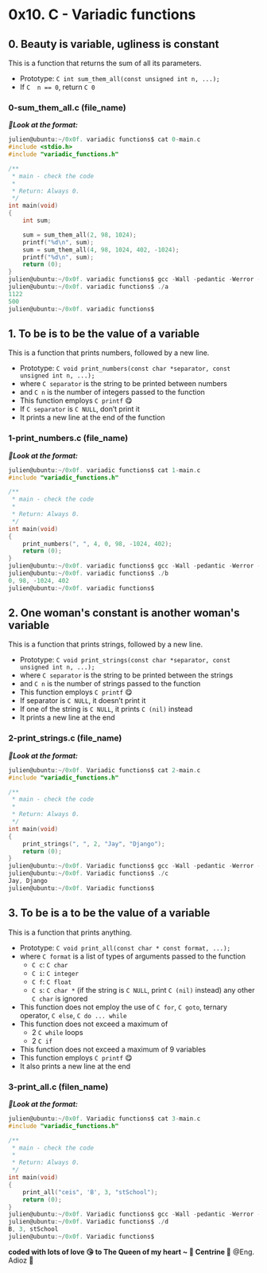 # 0x10. C - Variadic functions

## 0. Beauty is variable, ugliness is constant

This is a function that returns the sum of all its parameters.

* Prototype: ```C int sum_them_all(const unsigned int n, ...);```
* If ```C  n == 0```, return ```C 0```

### 0-sum_them_all.c (file_name)

***🧐Look at the format:***

```C
julien@ubuntu:~/0x0f. variadic functions$ cat 0-main.c
#include <stdio.h>
#include "variadic_functions.h"

/**
 * main - check the code
 *
 * Return: Always 0.
 */
int main(void)
{
    int sum;

    sum = sum_them_all(2, 98, 1024);
    printf("%d\n", sum);
    sum = sum_them_all(4, 98, 1024, 402, -1024);
    printf("%d\n", sum);    
    return (0);
}
julien@ubuntu:~/0x0f. variadic functions$ gcc -Wall -pedantic -Werror -Wextra -std=gnu89 0-main.c 0-sum_them_all.c -o a
julien@ubuntu:~/0x0f. variadic functions$ ./a
1122
500
julien@ubuntu:~/0x0f. variadic functions$
```

## 1. To be is to be the value of a variable

This is a function that prints numbers, followed by a new line.

* Prototype: ```C void print_numbers(const char *separator, const unsigned int n, ...);```
* where ```C separator``` is the string to be printed between numbers
* and ```C n``` is the number of integers passed to the function
* This function employs ```C printf``` 😋
* If ```C separator``` is ```C NULL```, don’t print it
* It prints a new line at the end of the function

### 1-print_numbers.c (file_name)

***🧐Look at the format:***

```C
julien@ubuntu:~/0x0f. variadic functions$ cat 1-main.c
#include "variadic_functions.h"

/**
 * main - check the code
 *
 * Return: Always 0.
 */
int main(void)
{
    print_numbers(", ", 4, 0, 98, -1024, 402);
    return (0);
}
julien@ubuntu:~/0x0f. variadic functions$ gcc -Wall -pedantic -Werror -Wextra -std=gnu89 1-main.c 1-print_numbers.c -o b
julien@ubuntu:~/0x0f. variadic functions$ ./b
0, 98, -1024, 402
julien@ubuntu:~/0x0f. variadic functions$ 
```

## 2. One woman's constant is another woman's variable

This is a function that prints strings, followed by a new line.

* Prototype: ```C void print_strings(const char *separator, const unsigned int n, ...);```
* where ```C separator``` is the string to be printed between the strings
* and ```C n``` is the number of strings passed to the function
* This function employs ```C printf``` 😋
* If separator is ```C NULL```, it doesn’t print it
* If one of the string is ```C NULL```, it prints ```C (nil)``` instead
* It prints a new line at the end

### 2-print_strings.c (file_name)

***🧐Look at the format:***

```C
julien@ubuntu:~/0x0f. Variadic functions$ cat 2-main.c
#include "variadic_functions.h"

/**
 * main - check the code
 *
 * Return: Always 0.
 */
int main(void)
{
    print_strings(", ", 2, "Jay", "Django");
    return (0);
}
julien@ubuntu:~/0x0f. Variadic functions$ gcc -Wall -pedantic -Werror -Wextra -std=gnu89 2-main.c 2-print_strings.c -o c
julien@ubuntu:~/0x0f. Variadic functions$ ./c 
Jay, Django
julien@ubuntu:~/0x0f. Variadic functions$
```

## 3. To be is a to be the value of a variable

This is a function that prints anything.

* Prototype: ```C void print_all(const char * const format, ...);```
* where ```C format``` is a list of types of arguments passed to the function
  * ```C c```: ```C char```
  * ```C i```: ```C integer```
  * ```C f```: ```C float```
  * ```C s```: ```C char *``` (if the string is ```C NULL```, print ```C (nil)``` instead)
any other ```C char``` is ignored
* This function does not employ the use of ```C for```, ```C goto```, ternary operator, ```C else```, ```C do ... while```
* This function does not exceed a maximum of
  * 2 ```C while``` loops
  * 2 ```C if```
* This function does not exceed a maximum of 9 variables
* This function employs ```C printf``` 😋
* It also prints a new line at the end

### 3-print_all.c (filen_name)

***🧐Look at the format:***

```C
julien@ubuntu:~/0x0f. Variadic functions$ cat 3-main.c
#include "variadic_functions.h"

/**
 * main - check the code
 *
 * Return: Always 0.
 */
int main(void)
{
    print_all("ceis", 'B', 3, "stSchool");
    return (0);
}
julien@ubuntu:~/0x0f. Variadic functions$ gcc -Wall -pedantic -Werror -Wextra -std=gnu89 3-main.c 3-print_all.c -o d
julien@ubuntu:~/0x0f. Variadic functions$ ./d 
B, 3, stSchool
julien@ubuntu:~/0x0f. Variadic functions$ 
```

**coded with lots of love 😘 to The Queen of my heart ~ 🥰 Centrine 🥰**
@Eng. Adioz 👻
